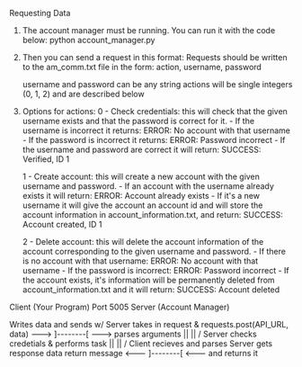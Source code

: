 Requesting Data

1. The account manager must be running. You can run it with the code below:
    python account_manager.py


2. Then you can send a request in this format:
    Requests should be written to the am_comm.txt file in the form:
    action, username, password
    
    username and password can be any string
    actions will be single integers (0, 1, 2) and are described below


3. Options for actions:
    0 - Check credentials: this will check that the given username exists and that the password is correct for it.
        - If the username is incorrect it returns: 
            ERROR: No account with that username
        - If the password is incorrect it returns:
            ERROR: Password incorrect
        - If the username and password are correct it will return:
            SUCCESS: Verified, ID 1
    
    1 - Create account: this will create a new account with the given username and password.
        - If an account with the username already exists it will return:
            ERROR: Account already exists
        - If it's a new username it will give the account an account id and will store the  account information in account_information.txt, and return:
            SUCCESS: Account created, ID 1
    
    2 - Delete account: this will delete the account information of the account corresponding to the given username and password.
        - If there is no account with that username:
            ERROR: No account with that username
        - If the password is incorrect:
            ERROR: Password incorrect
        - If the account exists, it's information will be permanently deleted from account_information.txt and it will return:
            SUCCESS: Account deleted
            










Client (Your Program)              Port 5005        Server (Account Manager)

Writes data and sends w/                            Server takes in request &
requests.post(API_URL, data) ---> ]--------[ --->   parses arguments
                                                                ||
                                                                ||
                                                                \/
                                                    Server checks credetials &
                                                    performs task
                                                                ||
                                                                ||
                                                                \/
Client recieves and parses                          Server gets response data 
return message               <--- ]--------[ <---   and returns it
